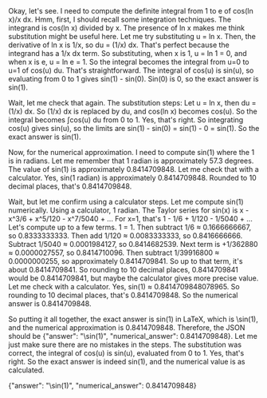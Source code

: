<think>
Okay, let's see. I need to compute the definite integral from 1 to e of cos(ln x)/x dx. Hmm, first, I should recall some integration techniques. The integrand is cos(ln x) divided by x. The presence of ln x makes me think substitution might be useful here. Let me try substituting u = ln x. Then, the derivative of ln x is 1/x, so du = (1/x) dx. That's perfect because the integrand has a 1/x dx term. So substituting, when x is 1, u = ln 1 = 0, and when x is e, u = ln e = 1. So the integral becomes the integral from u=0 to u=1 of cos(u) du. That's straightforward. The integral of cos(u) is sin(u), so evaluating from 0 to 1 gives sin(1) - sin(0). Sin(0) is 0, so the exact answer is sin(1). 

Wait, let me check that again. The substitution steps: Let u = ln x, then du = (1/x) dx. So (1/x) dx is replaced by du, and cos(ln x) becomes cos(u). So the integral becomes ∫cos(u) du from 0 to 1. Yes, that's right. So integrating cos(u) gives sin(u), so the limits are sin(1) - sin(0) = sin(1) - 0 = sin(1). So the exact answer is sin(1). 

Now, for the numerical approximation. I need to compute sin(1) where the 1 is in radians. Let me remember that 1 radian is approximately 57.3 degrees. The value of sin(1) is approximately 0.8414709848. Let me check that with a calculator. Yes, sin(1 radian) is approximately 0.8414709848. Rounded to 10 decimal places, that's 0.8414709848.

Wait, but let me confirm using a calculator steps. Let me compute sin(1) numerically. Using a calculator, 1 radian. The Taylor series for sin(x) is x - x^3/6 + x^5/120 - x^7/5040 + ... For x=1, that's 1 - 1/6 + 1/120 - 1/5040 + ... Let's compute up to a few terms. 1 = 1. Then subtract 1/6 ≈ 0.1666666667, so 0.8333333333. Then add 1/120 ≈ 0.0083333333, so 0.8416666666. Subtract 1/5040 ≈ 0.0001984127, so 0.8414682539. Next term is +1/362880 ≈ 0.0000027557, so 0.8414710096. Then subtract 1/39916800 ≈ 0.0000000255, so approximately 0.8414709841. So up to that term, it's about 0.8414709841. So rounding to 10 decimal places, 0.8414709841 would be 0.8414709841, but maybe the calculator gives more precise value. Let me check with a calculator. Yes, sin(1) ≈ 0.8414709848078965. So rounding to 10 decimal places, that's 0.8414709848. So the numerical answer is 0.8414709848.

So putting it all together, the exact answer is sin(1) in LaTeX, which is \sin(1), and the numerical approximation is 0.8414709848. Therefore, the JSON should be {"answer": "\\sin(1)", "numerical_answer": 0.8414709848}. Let me just make sure there are no mistakes in the steps. The substitution was correct, the integral of cos(u) is sin(u), evaluated from 0 to 1. Yes, that's right. So the exact answer is indeed sin(1), and the numerical value is as calculated.
</think>

{"answer": "\\sin(1)", "numerical_answer": 0.8414709848}